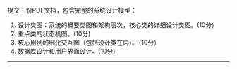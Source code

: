 提交一份PDF文档，包含完整的系统设计模型：
1. 设计类图：系统的概要类图和架构层次，核心类的详细设计类图。(10分)
2. 重点类的状态机图。(10分)
3. 核心用例的细化交互图（包括设计类在内）。（10分）
4. 数据库设计和用户界面设计。(10分)


---

